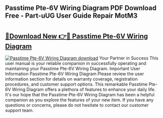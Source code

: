 ## Passtime Pte-6V Wiring Diagram PDF Download Free - Part-uUG User Guide Repair MotM3

# <h2><a href="http://dfnciu.blite.top/?on=Passtime+Pte-6V+Wiring+Diagram">🔗Download New 👉🔴 Passtime Pte-6V Wiring Diagram</a></h2>

[![Passtime Pte-6V Wiring Diagram download](https://i.imgur.com/lujVjoI.png)](http://dfnciu.blite.top/?on=Passtime+Pte-6V+Wiring+Diagram)
Your Partner in Success This user manual is your reliable companion in successfully operating and maintaining your Passtime Pte-6V Wiring Diagram. Important User Information Passtime Pte-6V Wiring Diagram Please review the user information section for details on warranty coverage, registration procedures, and customer support options. This remarkable Passtime Pte-6V Wiring Diagram offers a plethora of features to enhance your daily life. It's our hope that the Passtime Pte-6V Wiring Diagram has been a helpful companion as you explore the features of your new item. If you have any questions or concerns, please do not hesitate to contact our customer support team.
